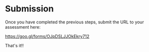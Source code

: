 # Submission

Once you have completed the previous steps, submit the URL to your assessment here:

https://goo.gl/forms/OJpDSLJJOkEkry712

That's it!!
